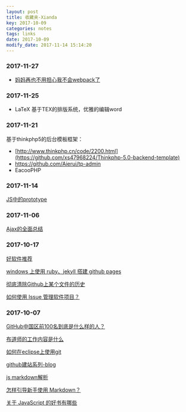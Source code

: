 ```yaml
---
layout: post
title: 收藏夹-Xianda
key: 2017-10-09
categories: notes
tags: links
date: 2017-10-09
modify_date: 2017-11-14 15:14:20
---
```


<!--more-->

### 2017-11-27

- [妈妈再也不用担心我不会webpack了](https://juejin.im/post/5a068c2b5188255851322b8c)

### 2017-11-25

- LaTeX 基于ΤΕΧ的排版系统，优雅的编辑word

### 2017-11-21

基于thinkphp5的后台模板框架：

- [http://www.thinkphp.cn/code/2200.html](https://github.com/xs47968224/Thinkphp-5.0-backend-template)
- https://github.com/Aierui/tp-admin
- EacooPHP

### 2017-11-14  
[JS中的prototype](https://www.cnblogs.com/yjf512/archive/2011/06/03/2071914.html)

### 2017-11-06  
[Ajax的全面总结](https://segmentfault.com/a/1190000010832550)

### 2017-10-17  
[好软件推荐](https://tianqi.name/blog/2016/03/05/my-favourit-softwares.html)  

[windows 上使用 ruby、jekyll 搭建 github pages](http://blog.csdn.net/u013009839/article/details/43742901)  


[彻底清除Github上某个文件的历史](http://blog.csdn.net/ysy950803/article/details/53383582)  

[如何使用 Issue 管理软件项目？](http://www.ruanyifeng.com/blog/2017/08/issue.html)

### 2017-10-07  
[GitHub中国区前100名到底是什么样的人？](http://www.open-open.com/lib/view/open1459988224241.html )  

[布道师的工作内容是什么](https://www.zhihu.com/question/19576202 )  

[如何在eclipse上使用git](http://blog.csdn.net/luckarecs/article/details/7427605 )  

[github建站系列-blog](http://www.pchou.info )

[js markdown解析](http://strapdownjs.com/)  

[怎样引导新手使用 Markdown？](https://www.zhihu.com/question/20409634 )  

[关于 JavaScript 的好书有哪些](https://www.zhihu.com/question/19562698)  

